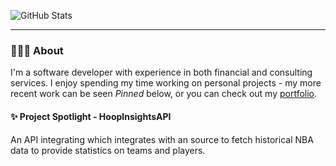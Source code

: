 ![GitHub Stats](https://github-readme-stats.vercel.app/api?username=chadrakdev&count_private=true&show_icons=true&theme=onedark&custom_title=Chadrak's&nbsp;GitHub&nbsp;Profile&bg_color=0d1117&icon_color=61DAFB&text_color=ffffff&title_color=ffffff)
<hr />

### 👨🏾‍💻 About
I'm a software developer with experience in both financial and consulting services. I enjoy spending my time working on personal projects - my more recent work can be seen <i>Pinned</i> below, or you can check out my [portfolio](https://chadrak.dev).

#### ✨ Project Spotlight - HoopInsightsAPI
An API integrating which integrates with an source to fetch historical NBA data to provide statistics on teams and players.
